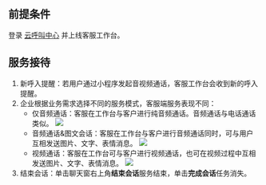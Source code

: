 ## 前提条件
登录 [云呼叫中心](https://tccc.qcloud.com/login) 并上线客服工作台。
## 服务接待
1. 新呼入提醒：若用户通过小程序发起音视频通话，客服工作台会收到新的呼入提醒。
2. 企业根据业务需求选择不同的服务模式，客服端服务表现不同：
	- 仅音频通话：客服在工作台与客户进行纯音频通话。音频通话与电话通话类似。
![](https://main.qcloudimg.com/raw/40c51d52d8c223004440c5db556c4a5b.png)
	- 音频通话&图文会话：客服在工作台与客户进行音频通话同时，可与用户互相发送图片、文字、表情消息。
![](https://main.qcloudimg.com/raw/0e4582f20c9d00351209d452bbf02e00.png)
	- 视频通话：客服在工作台可与客户进行视频通话，也可在视频过程中互相发送图片、文字、表情消息。
![](https://main.qcloudimg.com/raw/5c1c584a3673fcb7786059bd1d05e333.png)
3. 结束会话：单击聊天窗右上角**结束会话**服务结束，单击**完成会话**任务消失。

